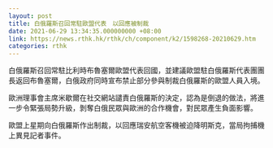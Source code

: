 ```yaml
---
layout: post
title: 白俄羅斯召回常駐歐盟代表　以回應被制裁
date: 2021-06-29 13:34:35.000000000 +08:00
link: https://news.rthk.hk/rthk/ch/component/k2/1598268-20210629.htm
categories: rthk
---
```


白俄羅斯召回常駐比利時布魯塞爾歐盟代表回國，並建議歐盟駐白俄羅斯代表團團長返回布魯塞爾，白俄政府同時宣布禁止部分參與制裁白俄羅斯的歐盟人員入境。

歐洲理事會主席米歇爾在社交網站譴責白俄羅斯的決定，認為是倒退的做法，將進一步令緊張局勢升級，剝奪白俄民眾與歐洲的合作機會，對民眾產生負面影響。 

歐盟上星期向白俄羅斯作出制裁，以回應瑞安航空客機被迫降明斯克，當局拘捕機上異見記者事件。
